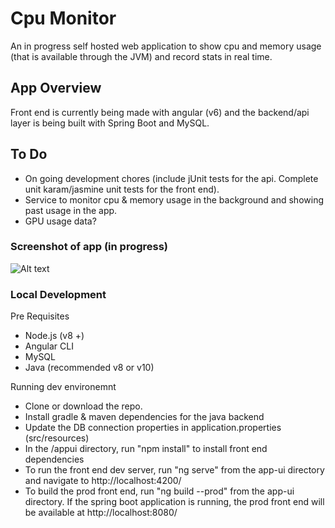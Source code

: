 # Cpu Monitor
An in progress self hosted web application to show cpu and memory usage (that is available through the JVM) and record stats in real time.

## App Overview
Front end is currently being made with angular (v6) and the backend/api layer is being built with Spring Boot and MySQL.

## To Do
- On going development chores (include jUnit tests for the api. Complete unit karam/jasmine unit tests for the front end).
- Service to monitor cpu & memory usage in the background and showing past usage in the app.
- GPU usage data?

### Screenshot of app (in progress)
![Alt text](https://raw.githubusercontent.com/ianchouinard/CpuMonitorApplet/master/ScreenShot.PNG "Screenshot")

### Local Development
Pre Requisites
- Node.js (v8 +)
- Angular CLI
- MySQL
- Java (recommended v8 or v10)

Running dev environemnt
- Clone or download the repo.
- Install gradle & maven dependencies for the java backend
- Update the DB connection properties in application.properties (src/resources)
- In the /appui directory, run "npm install" to install front end dependencies
- To run the front end dev server, run "ng serve" from the app-ui directory and navigate to http://localhost:4200/
- To build the prod front end, run "ng build --prod" from the app-ui directory. If the spring boot application is running, the prod front end will be available at http://localhost:8080/
